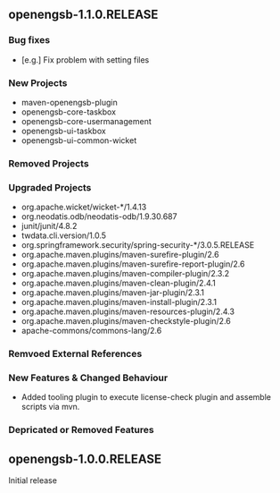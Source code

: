 openengsb-1.1.0.RELEASE
-----------------------

### Bug fixes
  * [e.g.] Fix problem with setting files

### New Projects
  * maven-openengsb-plugin
  * openengsb-core-taskbox
  * openengsb-core-usermanagement
  * openengsb-ui-taskbox
  * openengsb-ui-common-wicket

### Removed Projects

### Upgraded Projects
 * org.apache.wicket/wicket-*/1.4.13
 * org.neodatis.odb/neodatis-odb/1.9.30.687
 * junit/junit/4.8.2
 * twdata.cli.version/1.0.5
 * org.springframework.security/spring-security-*/3.0.5.RELEASE
 * org.apache.maven.plugins/maven-surefire-plugin/2.6
 * org.apache.maven.plugins/maven-surefire-report-plugin/2.6
 * org.apache.maven.plugins/maven-compiler-plugin/2.3.2
 * org.apache.maven.plugins/maven-clean-plugin/2.4.1
 * org.apache.maven.plugins/maven-jar-plugin/2.3.1
 * org.apache.maven.plugins/maven-install-plugin/2.3.1
 * org.apache.maven.plugins/maven-resources-plugin/2.4.3
 * org.apache.maven.plugins/maven-checkstyle-plugin/2.6
 * apache-commons/commons-lang/2.6

### Remvoed External References

### New Features & Changed Behaviour
  * Added tooling plugin to execute license-check plugin and assemble scripts via mvn.

### Depricated or Removed Features

openengsb-1.0.0.RELEASE
-----------------------

Initial release

